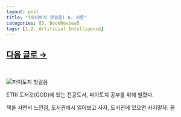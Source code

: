 ```yaml
---
layout: post
title: "(파이토치 첫걸음) 0. 서론"
categories: [5. BookReview]
tags: [1.2. Artificial Intelligence]
---
```


## [다음 글로 →](https://maizer2.github.io/5.%20bookreview/2022/04/04/(파이토치-첫걸음)-1.-딥러닝에-대하여.html)
<br/>

![파이토치 첫걸음](http://image.yes24.com/goods/73741253/XL)

ETRI 도서갓(GOD)에 있는 전공도서, 파이토치 공부를 위해 빌렸다.

책을 사면서 느낀점, 도서관에서 읽어보고 사자, 도서관에 있으면 사지말자. 끝